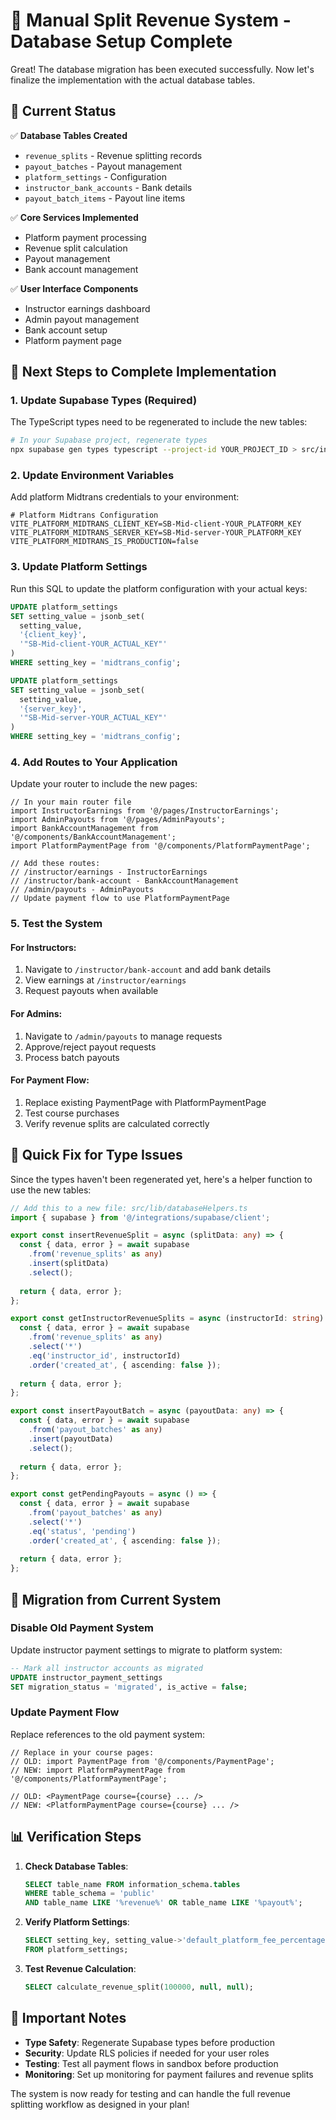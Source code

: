 # 🚀 Manual Split Revenue System - Database Setup Complete

Great! The database migration has been executed successfully. Now let's finalize the implementation with the actual database tables.

## 📝 Current Status

✅ **Database Tables Created**
- `revenue_splits` - Revenue splitting records
- `payout_batches` - Payout management
- `platform_settings` - Configuration
- `instructor_bank_accounts` - Bank details
- `payout_batch_items` - Payout line items

✅ **Core Services Implemented**
- Platform payment processing
- Revenue split calculation
- Payout management
- Bank account management

✅ **User Interface Components**
- Instructor earnings dashboard
- Admin payout management
- Bank account setup
- Platform payment page

## 🔧 Next Steps to Complete Implementation

### 1. Update Supabase Types (Required)

The TypeScript types need to be regenerated to include the new tables:

```bash
# In your Supabase project, regenerate types
npx supabase gen types typescript --project-id YOUR_PROJECT_ID > src/integrations/supabase/types.ts
```

### 2. Update Environment Variables

Add platform Midtrans credentials to your environment:

```env
# Platform Midtrans Configuration
VITE_PLATFORM_MIDTRANS_CLIENT_KEY=SB-Mid-client-YOUR_PLATFORM_KEY
VITE_PLATFORM_MIDTRANS_SERVER_KEY=SB-Mid-server-YOUR_PLATFORM_KEY
VITE_PLATFORM_MIDTRANS_IS_PRODUCTION=false
```

### 3. Update Platform Settings

Run this SQL to update the platform configuration with your actual keys:

```sql
UPDATE platform_settings 
SET setting_value = jsonb_set(
  setting_value,
  '{client_key}',
  '"SB-Mid-client-YOUR_ACTUAL_KEY"'
)
WHERE setting_key = 'midtrans_config';

UPDATE platform_settings 
SET setting_value = jsonb_set(
  setting_value,
  '{server_key}',
  '"SB-Mid-server-YOUR_ACTUAL_KEY"'
)
WHERE setting_key = 'midtrans_config';
```

### 4. Add Routes to Your Application

Update your router to include the new pages:

```tsx
// In your main router file
import InstructorEarnings from '@/pages/InstructorEarnings';
import AdminPayouts from '@/pages/AdminPayouts';
import BankAccountManagement from '@/components/BankAccountManagement';
import PlatformPaymentPage from '@/components/PlatformPaymentPage';

// Add these routes:
// /instructor/earnings - InstructorEarnings
// /instructor/bank-account - BankAccountManagement  
// /admin/payouts - AdminPayouts
// Update payment flow to use PlatformPaymentPage
```

### 5. Test the System

#### For Instructors:
1. Navigate to `/instructor/bank-account` and add bank details
2. View earnings at `/instructor/earnings`
3. Request payouts when available

#### For Admins:
1. Navigate to `/admin/payouts` to manage requests
2. Approve/reject payout requests
3. Process batch payouts

#### For Payment Flow:
1. Replace existing PaymentPage with PlatformPaymentPage
2. Test course purchases
3. Verify revenue splits are calculated correctly

## 🔧 Quick Fix for Type Issues

Since the types haven't been regenerated yet, here's a helper function to use the new tables:

```typescript
// Add this to a new file: src/lib/databaseHelpers.ts
import { supabase } from '@/integrations/supabase/client';

export const insertRevenueSplit = async (splitData: any) => {
  const { data, error } = await supabase
    .from('revenue_splits' as any)
    .insert(splitData)
    .select();
  
  return { data, error };
};

export const getInstructorRevenueSplits = async (instructorId: string) => {
  const { data, error } = await supabase
    .from('revenue_splits' as any)
    .select('*')
    .eq('instructor_id', instructorId)
    .order('created_at', { ascending: false });
  
  return { data, error };
};

export const insertPayoutBatch = async (payoutData: any) => {
  const { data, error } = await supabase
    .from('payout_batches' as any)
    .insert(payoutData)
    .select();
  
  return { data, error };
};

export const getPendingPayouts = async () => {
  const { data, error } = await supabase
    .from('payout_batches' as any)
    .select('*')
    .eq('status', 'pending')
    .order('created_at', { ascending: false });
  
  return { data, error };
};
```

## 🎯 Migration from Current System

### Disable Old Payment System

Update instructor payment settings to migrate to platform system:

```sql
-- Mark all instructor accounts as migrated
UPDATE instructor_payment_settings 
SET migration_status = 'migrated', is_active = false;
```

### Update Payment Flow

Replace references to the old payment system:

```tsx
// Replace in your course pages:
// OLD: import PaymentPage from '@/components/PaymentPage';
// NEW: import PlatformPaymentPage from '@/components/PlatformPaymentPage';

// OLD: <PaymentPage course={course} ... />
// NEW: <PlatformPaymentPage course={course} ... />
```

## 📊 Verification Steps

1. **Check Database Tables**:
   ```sql
   SELECT table_name FROM information_schema.tables 
   WHERE table_schema = 'public' 
   AND table_name LIKE '%revenue%' OR table_name LIKE '%payout%';
   ```

2. **Verify Platform Settings**:
   ```sql
   SELECT setting_key, setting_value->'default_platform_fee_percentage' as fee_rate 
   FROM platform_settings;
   ```

3. **Test Revenue Calculation**:
   ```sql
   SELECT calculate_revenue_split(100000, null, null);
   ```

## 🚨 Important Notes

- **Type Safety**: Regenerate Supabase types before production
- **Security**: Update RLS policies if needed for your user roles  
- **Testing**: Test all payment flows in sandbox before production
- **Monitoring**: Set up monitoring for payment failures and revenue splits

The system is now ready for testing and can handle the full revenue splitting workflow as designed in your plan!

